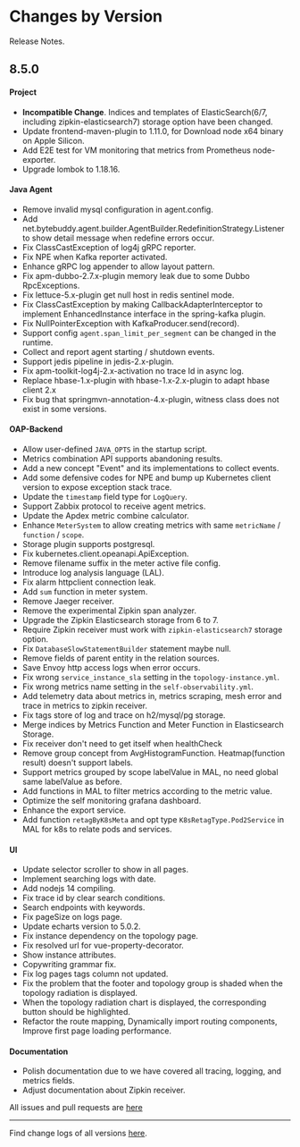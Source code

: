 Changes by Version
==================
Release Notes.

8.5.0
------------------
#### Project
* **Incompatible Change**. Indices and templates of ElasticSearch(6/7, including zipkin-elasticsearch7) storage option have been changed. 
* Update frontend-maven-plugin to 1.11.0, for Download node x64 binary on Apple Silicon.
* Add E2E test for VM monitoring that metrics from Prometheus node-exporter.
* Upgrade lombok to 1.18.16.

#### Java Agent
* Remove invalid mysql configuration in agent.config.
* Add net.bytebuddy.agent.builder.AgentBuilder.RedefinitionStrategy.Listener to show detail message when redefine errors occur.
* Fix ClassCastException of log4j gRPC reporter.
* Fix NPE when Kafka reporter activated.
* Enhance gRPC log appender to allow layout pattern.
* Fix apm-dubbo-2.7.x-plugin memory leak due to some Dubbo RpcExceptions.
* Fix lettuce-5.x-plugin get null host in redis sentinel mode.
* Fix ClassCastException by making CallbackAdapterInterceptor to implement EnhancedInstance interface in the spring-kafka plugin.
* Fix NullPointerException with KafkaProducer.send(record).
* Support config `agent.span_limit_per_segment` can be changed in the runtime.
* Collect and report agent starting / shutdown events.
* Support jedis pipeline in jedis-2.x-plugin.
* Fix apm-toolkit-log4j-2.x-activation no trace Id in async log.
* Replace hbase-1.x-plugin with hbase-1.x-2.x-plugin to adapt hbase client 2.x
* Fix bug that springmvn-annotation-4.x-plugin, witness class does not exist in some versions.

#### OAP-Backend
* Allow user-defined `JAVA_OPTS` in the startup script.
* Metrics combination API supports abandoning results.
* Add a new concept "Event" and its implementations to collect events.
* Add some defensive codes for NPE and bump up Kubernetes client version to expose exception stack trace.
* Update the `timestamp` field type for `LogQuery`.
* Support Zabbix protocol to receive agent metrics.
* Update the Apdex metric combine calculator.
* Enhance `MeterSystem` to allow creating metrics with same `metricName` / `function` / `scope`.
* Storage plugin supports postgresql.
* Fix kubernetes.client.opeanapi.ApiException.
* Remove filename suffix in the meter active file config.
* Introduce log analysis language (LAL).
* Fix alarm httpclient connection leak.
* Add `sum` function in meter system.
* Remove Jaeger receiver.
* Remove the experimental Zipkin span analyzer.
* Upgrade the Zipkin Elasticsearch storage from 6 to 7.
* Require Zipkin receiver must work with `zipkin-elasticsearch7` storage option.
* Fix `DatabaseSlowStatementBuilder` statement maybe null.
* Remove fields of parent entity in the relation sources. 
* Save Envoy http access logs when error occurs.
* Fix wrong `service_instance_sla` setting in the `topology-instance.yml`.
* Fix wrong metrics name setting in the `self-observability.yml`.
* Add telemetry data about metrics in, metrics scraping, mesh error and trace in metrics to zipkin receiver.
* Fix tags store of log and trace on h2/mysql/pg storage.
* Merge indices by Metrics Function and Meter Function in Elasticsearch Storage. 
* Fix receiver don't need to get itself when healthCheck
* Remove group concept from AvgHistogramFunction. Heatmap(function result) doesn't support labels.
* Support metrics grouped by scope labelValue in MAL, no need global same labelValue as before.
* Add functions in MAL to filter metrics according to the metric value.
* Optimize the self monitoring grafana dashboard.
* Enhance the export service.
* Add function `retagByK8sMeta` and opt type `K8sRetagType.Pod2Service` in MAL for k8s to relate pods and services.

#### UI
* Update selector scroller to show in all pages.
* Implement searching logs with date.
* Add nodejs 14 compiling.
* Fix trace id by clear search conditions.
* Search endpoints with keywords.
* Fix pageSize on logs page.
* Update echarts version to 5.0.2.
* Fix instance dependency on the topology page.
* Fix resolved url for vue-property-decorator.
* Show instance attributes.
* Copywriting grammar fix.
* Fix log pages tags column not updated.
* Fix the problem that the footer and topology group is shaded when the topology radiation is displayed.
* When the topology radiation chart is displayed, the corresponding button should be highlighted.
* Refactor the route mapping, Dynamically import routing components, Improve first page loading performance.

#### Documentation
* Polish documentation due to we have covered all tracing, logging, and metrics fields.
* Adjust documentation about Zipkin receiver.

All issues and pull requests are [here](https://github.com/apache/skywalking/milestone/76?closed=1)

------------------
Find change logs of all versions [here](changes).
